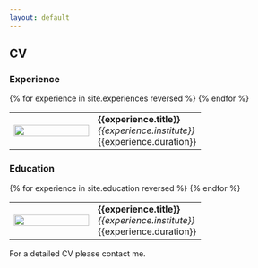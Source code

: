 ```yaml
---
layout: default
---
```


## CV
<div class="container" id="cv">

<h3>Experience</h3>
<div class="container" id="experience">
<table>
	<col width="150">
	<tbody>
		{% for experience in site.experiences reversed %}
		<tr>
			<td><img src="{{site.url}}/{{experience.image}}" alt="" width="100%" height="auto" /></td>
			<td>
				<b>{{experience.title}}</b><br>
				<em>{{experience.institute}}</em><br>
					{{experience.duration}}<br>
			</td>
		</tr>
		{% endfor %}
	</tbody>
</table>

<h3>Education</h3>
<div class="container" id="education">
<table>
	<col width="150">
	<tbody>
		{% for experience in site.education reversed %}
		<tr>
			<td><img src="{{site.url}}/{{experience.image}}" alt="" width="100%" height="auto" /></td>
			<td>
				<b>{{experience.title}}</b><br>
				<em>{{experience.institute}}</em><br>
					{{experience.duration}}<br>
			</td>
		</tr>
		{% endfor %}
	</tbody>
</table>


For a detailed CV please contact me.

